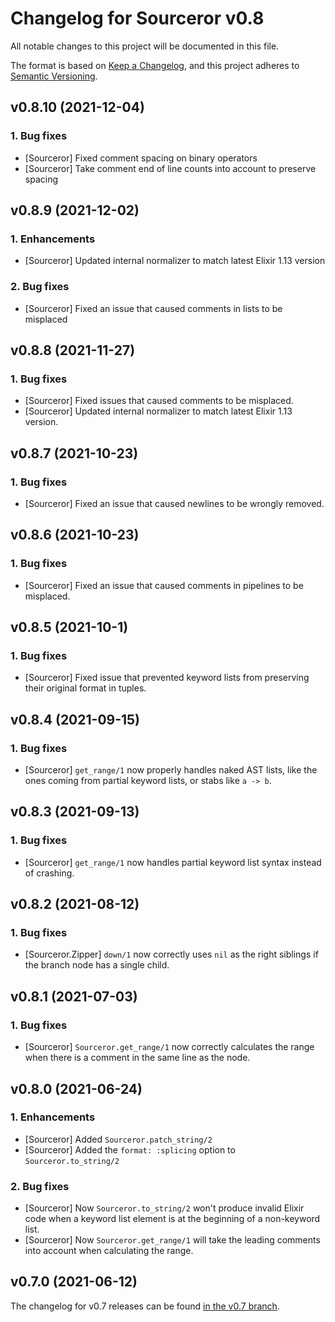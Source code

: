 # Changelog for Sourceror v0.8

All notable changes to this project will be documented in this file.

The format is based on [Keep a Changelog](https://keepachangelog.com/en/1.0.0/),
and this project adheres to [Semantic Versioning](https://semver.org/spec/v2.0.0.html).

## v0.8.10 (2021-12-04)

### 1. Bug fixes

- [Sourceror] Fixed comment spacing on binary operators
- [Sourceror] Take comment end of line counts into account to preserve spacing

## v0.8.9 (2021-12-02)

### 1. Enhancements

- [Sourceror] Updated internal normalizer to match latest Elixir 1.13 version

### 2. Bug fixes

- [Sourceror] Fixed an issue that caused comments in lists to be misplaced

## v0.8.8 (2021-11-27)

### 1. Bug fixes

- [Sourceror] Fixed issues that caused comments to be misplaced.
- [Sourceror] Updated internal normalizer to match latest Elixir 1.13 version.

## v0.8.7 (2021-10-23)

### 1. Bug fixes

- [Sourceror] Fixed an issue that caused newlines to be wrongly removed.

## v0.8.6 (2021-10-23)

### 1. Bug fixes

- [Sourceror] Fixed an issue that caused comments in pipelines to be misplaced.

## v0.8.5 (2021-10-1)

### 1. Bug fixes

- [Sourceror] Fixed issue that prevented keyword lists from preserving their
  original format in tuples.

## v0.8.4 (2021-09-15)

### 1. Bug fixes

- [Sourceror] `get_range/1` now properly handles naked AST lists, like the ones
  coming from partial keyword lists, or stabs like `a -> b`.

## v0.8.3 (2021-09-13)

### 1. Bug fixes

- [Sourceror] `get_range/1` now handles partial keyword list syntax instead of
  crashing.

## v0.8.2 (2021-08-12)

### 1. Bug fixes

- [Sourceror.Zipper] `down/1` now correctly uses `nil` as the right siblings if
  the branch node has a single child.

## v0.8.1 (2021-07-03)

### 1. Bug fixes

- [Sourceror] `Sourceror.get_range/1` now correctly calculates the range when
  there is a comment in the same line as the node.

## v0.8.0 (2021-06-24)

### 1. Enhancements

- [Sourceror] Added `Sourceror.patch_string/2`
- [Sourceror] Added the `format: :splicing` option to `Sourceror.to_string/2`

### 2. Bug fixes

- [Sourceror] Now `Sourceror.to_string/2` won't produce invalid Elixir code
  when a keyword list element is at the beginning of a non-keyword list.
- [Sourceror] Now `Sourceror.get_range/1` will take the leading comments into
  account when calculating the range.

## v0.7.0 (2021-06-12)

The changelog for v0.7 releases can be found [in the v0.7
branch](https://github.com/doorgan/sourceror/blob/v0.7/CHANGELOG.md).
